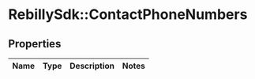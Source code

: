 # RebillySdk::ContactPhoneNumbers

## Properties
Name | Type | Description | Notes
------------ | ------------- | ------------- | -------------

